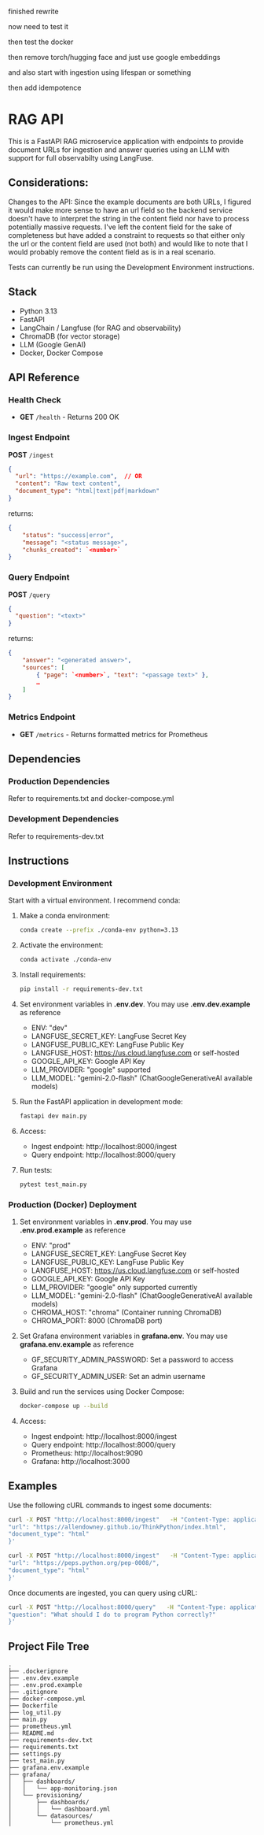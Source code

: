 finished rewrite

now need to test it 

then test the docker

then remove torch/hugging face and just use google embeddings

and also start with ingestion using lifespan or something 

then add idempotence 


# RAG API
This is a FastAPI RAG microservice application with endpoints to provide document URLs for ingestion and answer queries using an LLM with support for full observabilty using LangFuse. 
## Considerations:
Changes to the API: Since the example documents are both URLs, I figured it would make more sense to have an url field so the backend service doesn't have to interpret the string in the content field nor have to process potentially massive requests. I've left the content field for the sake of completeness but have added a constraint to requests so that either only the url or the content field are used (not both) and would like to note that I would probably remove the content field as is in a real scenario.

Tests can currently be run using the Development Environment instructions.

## Stack
- Python 3.13
- FastAPI
- LangChain / Langfuse (for RAG and observability)
- ChromaDB (for vector storage)
- LLM (Google GenAI)
- Docker, Docker Compose

## API Reference

### Health Check
- **GET** `/health` - Returns 200 OK

### Ingest Endpoint
**POST** `/ingest`
```json
{
  "url": "https://example.com",  // OR
  "content": "Raw text content",
  "document_type": "html|text|pdf|markdown"
}
```
returns:
```json
{
	"status": "success|error",
	"message": "<status message>",
	"chunks_created": `<number>`
}
```

### Query Endpoint
**POST** `/query`
```json
{
  "question": "<text>"
}
```
returns:
```json
{
	"answer": "<generated answer>",
	"sources": [
		{ "page": `<number>`, "text": "<passage text>" },
		…
	]
}
```
### Metrics Endpoint
- **GET** `/metrics` - Returns formatted metrics for Prometheus

## Dependencies
### Production Dependencies 
Refer to requirements.txt and docker-compose.yml

### Development Dependencies
Refer to requirements-dev.txt

## Instructions
### Development Environment
Start with a virtual environment. I recommend conda:
1. Make a conda environment:
   ```bash
   conda create --prefix ./conda-env python=3.13
   ```
2. Activate the environment:
   ```bash
   conda activate ./conda-env
   ```
3. Install requirements:
   ```bash
   pip install -r requirements-dev.txt
   ```
4. Set environment variables in **.env.dev**. You may use **.env.dev.example** as reference
	- ENV: "dev"
	- LANGFUSE_SECRET_KEY: LangFuse Secret Key
	- LANGFUSE_PUBLIC_KEY: LangFuse Public Key
	- LANGFUSE_HOST: https://us.cloud.langfuse.com or self-hosted
	- GOOGLE_API_KEY: Google API Key
	- LLM_PROVIDER: "google" supported
	- LLM_MODEL: "gemini-2.0-flash" (ChatGoogleGenerativeAI available models)
5. Run the FastAPI application in development mode:
   ```bash
   fastapi dev main.py
   ```
6. Access:
	- Ingest endpoint: http://localhost:8000/ingest
	- Query endpoint: http://localhost:8000/query

7. Run tests:
   ```bash
   pytest test_main.py
   ```

### Production (Docker) Deployment
1. Set environment variables in **.env.prod**. You may use **.env.prod.example** as reference
	- ENV: "prod"
	- LANGFUSE_SECRET_KEY: LangFuse Secret Key
	- LANGFUSE_PUBLIC_KEY: LangFuse Public Key
	- LANGFUSE_HOST: https://us.cloud.langfuse.com or self-hosted
	- GOOGLE_API_KEY: Google API Key
	- LLM_PROVIDER: "google" only supported currently
	- LLM_MODEL: "gemini-2.0-flash" (ChatGoogleGenerativeAI available models)
	- CHROMA_HOST: "chroma" (Container running ChromaDB)
	- CHROMA_PORT: 8000 (ChromaDB port)

2. Set Grafana environment variables in **grafana.env**. You may use **grafana.env.example** as reference
	- GF_SECURITY_ADMIN_PASSWORD: Set a password to access Grafana
	- GF_SECURITY_ADMIN_USER: Set an admin username
 
3. Build and run the services using Docker Compose:
   ```bash
   docker-compose up --build
   ```
4. Access:
	- Ingest endpoint: http://localhost:8000/ingest
	- Query endpoint: http://localhost:8000/query
	- Prometheus: http://localhost:9090
	- Grafana: http://localhost:3000


## Examples
Use the following cURL commands to ingest some documents:
```bash
curl -X POST "http://localhost:8000/ingest"   -H "Content-Type: application/json"   -d '{
"url": "https://allendowney.github.io/ThinkPython/index.html",
"document_type": "html"
}'
```
```bash
curl -X POST "http://localhost:8000/ingest"   -H "Content-Type: application/json"   -d '{
"url": "https://peps.python.org/pep-0008/",
"document_type": "html"
}'
```
Once documents are ingested, you can query using cURL:
```bash
curl -X POST "http://localhost:8000/query"   -H "Content-Type: application/json"   -d '{
"question": "What should I do to program Python correctly?"
}'
```

## Project File Tree
```
.
├── .dockerignore
├── .env.dev.example
├── .env.prod.example
├── .gitignore
├── docker-compose.yml
├── Dockerfile
├── log_util.py
├── main.py
├── prometheus.yml
├── README.md
├── requirements-dev.txt
├── requirements.txt
├── settings.py
├── test_main.py
├── grafana.env.example
├── grafana/
│   ├── dashboards/
│   │   └── app-monitoring.json
│   └── provisioning/
│       ├── dashboards/
│       │   └── dashboard.yml
│       └── datasources/
│           └── prometheus.yml
